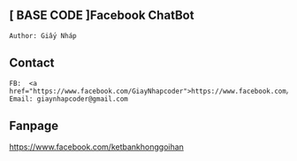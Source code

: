 ## [ BASE CODE ]Facebook ChatBot
	
	Author: Giấy Nháp
	
## Contact
	
	FB:  <a href="https://www.facebook.com/GiayNhapcoder">https://www.facebook.com/ketbankhonggoihan</a> 
	Email: giaynhapcoder@gmail.com
	
## Fanpage	


<a href="https://www.facebook.com/GiayNhapcoder">https://www.facebook.com/ketbankhonggoihan</a> 
	
	
